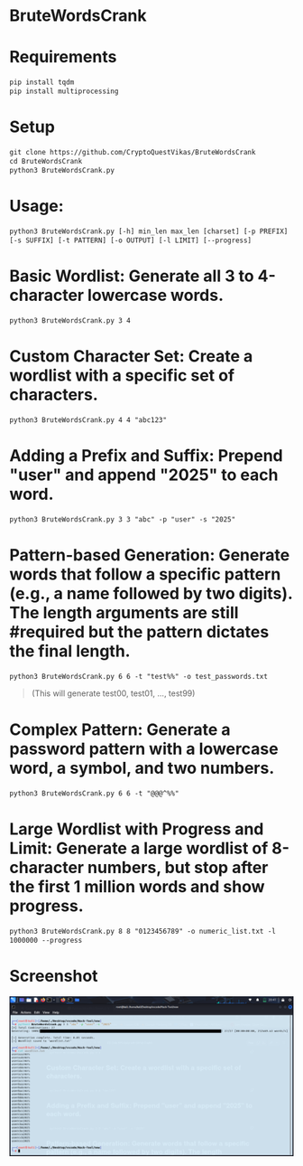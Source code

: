 # BruteWordsCrank
# Requirements 
```
pip install tqdm
pip install multiprocessing
```
# Setup
```
git clone https://github.com/CryptoQuestVikas/BruteWordsCrank
cd BruteWordsCrank
python3 BruteWordsCrank.py
```

# Usage:
```
python3 BruteWordsCrank.py [-h] min_len max_len [charset] [-p PREFIX] [-s SUFFIX] [-t PATTERN] [-o OUTPUT] [-l LIMIT] [--progress]
```

# Basic Wordlist: Generate all 3 to 4-character lowercase words.
```
python3 BruteWordsCrank.py 3 4
```

# Custom Character Set: Create a wordlist with a specific set of characters.
```
python3 BruteWordsCrank.py 4 4 "abc123"
```

# Adding a Prefix and Suffix: Prepend "user" and append "2025" to each word.
```
python3 BruteWordsCrank.py 3 3 "abc" -p "user" -s "2025"
```

# Pattern-based Generation: Generate words that follow a specific pattern (e.g., a name followed by two digits). The length arguments are still #required but the pattern dictates the final length.
```
python3 BruteWordsCrank.py 6 6 -t "test%%" -o test_passwords.txt
```

> (This will generate test00, test01, ..., test99)

# Complex Pattern: Generate a password pattern with a lowercase word, a symbol, and two numbers.
```
python3 BruteWordsCrank.py 6 6 -t "@@@^%%"
```
# Large Wordlist with Progress and Limit: Generate a large wordlist of 8-character numbers, but stop after the first 1 million words and show progress.
```
python3 BruteWordsCrank.py 8 8 "0123456789" -o numeric_list.txt -l 1000000 --progress
```
# Screenshot
![](img/1.png)
